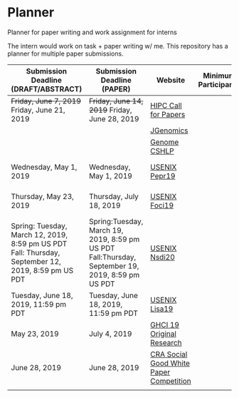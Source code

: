 # Planner
Planner for paper writing and work assignment for interns

The intern would work on task + paper writing w/ me. This repository has a planner for multiple paper submissions.

| Submission Deadline (DRAFT/ABSTRACT)                                                                 | Submission Deadline (PAPER)                                                                        | Website                                                                                                | Minimum Participants | Maximum Participants | Guidelines Link                                                                                        | Grant Application Link                                                      |
|------------------------------------------------------------------------------------------------------|----------------------------------------------------------------------------------------------------|--------------------------------------------------------------------------------------------------------|----------------------|----------------------|--------------------------------------------------------------------------------------------------------|-----------------------------------------------------------------------------|
| ~~Friday, June 7, 2019~~ Friday, June 21, 2019                                                       | ~~Friday, June 14, 2019~~ Friday, June 28, 2019                                                    | [HIPC Call for Papers](https://hipc.org/call-for-papers/)                                              |                      |                      | [HIPC Guidelines](https://hipc.org/call-for-papers/)                                                   |                                                                             |
|                                                                                                      |                                                                                                    | [JGenomics](http://www.jgenomics.com/)                                                                 |                      |                      |                                                                                                        |                                                                             |
|                                                                                                      |                                                                                                    | [Genome CSHLP](https://genome.cshlp.org/)                                                              |                      |                      | [Intro to Authors](https://genome.cshlp.org/site/misc/ifora.xhtml)                                     |                                                                             |
| Wednesday, May 1, 2019                                                                               | Wednesday, May 1, 2019                                                                             | [USENIX Pepr19](https://www.usenix.org/conference/pepr19)                                              |                      |                      | [PDF](https://www.usenix.org/sites/default/files/pepr19_cfp_032019.pdf)                                | [USENIX Grant Program](https://www.usenix.org/grant-program-overview)       |
| Thursday, May 23, 2019                                                                               | Thursday, July 18, 2019                                                                            | [USENIX Foci19](https://www.usenix.org/conference/foci19/call-for-papers)                              |                      |                      | [Guidelines PDF](https://www.usenix.org/sites/default/files/foci19_cfp_041219.pdf)                     | [USENIX Grant Program](https://www.usenix.org/grant-program-overview)       |
| Spring: Tuesday, March 12, 2019, 8:59 pm US PDT   Fall: Thursday, September 12, 2019, 8:59 pm US PDT | Spring:Tuesday, March 19, 2019, 8:59 pm US PDT   Fall:Thursday, September 19, 2019, 8:59 pm US PDT | [USENIX Nsdi20](https://www.usenix.org/conference/nsdi20/call-for-papers)                              |                      |                      | [Guidelines PDF](https://www.usenix.org/sites/default/files/nsdi20_cfp_061719.pdf)                     | [USENIX Grant Program](https://www.usenix.org/grant-program-overview)       |
| Tuesday, June 18, 2019, 11:59 pm PDT                                                                 | Tuesday, June 18, 2019, 11:59 pm PDT                                                               | [USENIX Lisa19](https://www.usenix.org/conference/lisa19/call-for-participation)                       |                      |                      | [PDF](https://www.usenix.org/sites/default/files/lisa19_cfp_041119.pdf)                                | [USENIX Grant Program](https://www.usenix.org/grant-program-overview)       |
| May 23, 2019                                                                                         | July 4, 2019                                                                                       | [GHCI 19 Original Research](https://ghcindia.anitab.org/ghci-19-track-original-research/)              |                      |                      | [GHCI 19 Author Instructions](https://ghcindia.anitab.org/ghci-19-track-original-research/)            | [Scholarships](https://ghcindia.anitab.org/ghci-19-student-scholarships-2/) |
| June 28, 2019                                                                                        | June 28, 2019                                                                                      | [CRA Social Good White Paper Competition](https://cra.org/ccc/cs-social-good-white-paper-competition/) |                      |                      | [CRA Social Good White Paper Competition](https://cra.org/ccc/cs-social-good-white-paper-competition/) |                                                                             |
|                                                                                                      |                                                                                                    |                                                                                                        |                      |                      |                                                                                                        |                                                                             |
